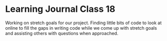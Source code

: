 # Learning Journal Class 18

Working on stretch goals for our project. Finding little bits of code to look at online to fill the gaps in writing code while we come up with stretch goals and assisting others with questions when approached.
